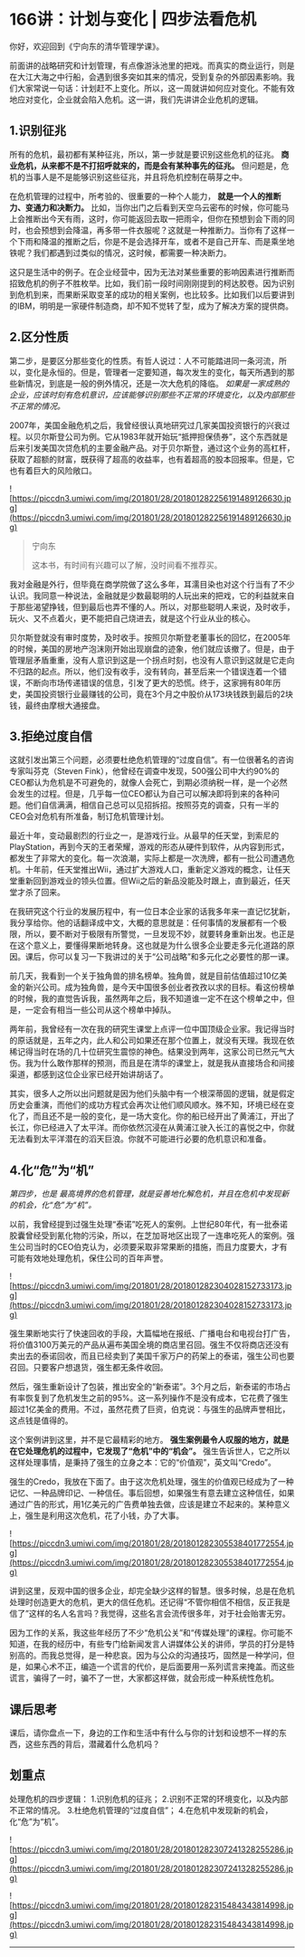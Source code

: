 # 166讲：计划与变化 | 四步法看危机

你好，欢迎回到《宁向东的清华管理学课》。

前面讲的战略研究和计划管理，有点像游泳池里的把戏。而真实的商业运行，则是在大江大海之中行船，会遇到很多突如其来的情况，受到复杂的外部因素影响。我们大家常说一句话：计划赶不上变化。所以，这一周就讲如何应对变化。不能有效地应对变化，企业就会陷入危机。这一讲，我们先讲讲企业危机的逻辑。

## 1.识别征兆

所有的危机，最初都有某种征兆，所以，第一步就是要识别这些危机的征兆。 **商业危机，从来都不是不打招呼就来的，而是会有某种事先的征兆。** 但问题是，危机的当事人是不是能够识别这些征兆，并且将危机控制在萌芽之中。

在危机管理的过程中，所考验的、很重要的一种个人能力， **就是一个人的推断力、变通力和决断力。** 比如，当你出门之后看到天空乌云密布的时候，你可能马上会推断出今天有雨，这时，你可能返回去取一把雨伞，但你在预想到会下雨的同时，也会预想到会降温，再多带一件衣服呢？这就是一种推断力。当你有了这样一个下雨和降温的推断之后，你是不是会选择开车，或者不是自己开车、而是乘坐地铁呢？我们都遇到过类似的情况，这时候，都需要一种决断力。

这只是生活中的例子。在企业经营中，因为无法对某些重要的影响因素进行推断而招致危机的例子不胜枚举。比如，我们前一段时间刚刚提到的柯达胶卷。因为识别到危机到来，而果断采取变革的成功的相关案例，也比较多。比如我们以后要讲到的IBM，明明是一家硬件制造商，却不知不觉转了型，成为了解决方案的提供商。

## 2.区分性质

第二步，是要区分那些变化的性质。有哲人说过：人不可能踏进同一条河流，所以，变化是永恒的。但是，管理者一定要知道，每次发生的变化，每天所遇到的那些新情况，到底是一般的例外情况，还是一次大危机的降临。 *如果是一家成熟的企业，应该时刻有危机意识，应该能够识别那些不正常的环境变化，以及内部那些不正常的情况。*

2007年，美国金融危机之后，我曾经很认真地研究过几家美国投资银行的兴衰过程。以贝尔斯登公司为例。它从1983年就开始玩“抵押担保债券”，这个东西就是后来引发美国次贷危机的主要金融产品。对于贝尔斯登，通过这个业务的高杠杆，获取了超额的财富，既获得了超高的收益率，也有着超高的股本回报率。但是，它也有着巨大的风险敞口。

![https://piccdn3.umiwi.com/img/201801/28/201801282256191489126630.jpg](https://piccdn3.umiwi.com/img/201801/28/201801282256191489126630.jpg)

> 宁向东
> 
> 这本书，有时间有兴趣可以了解，没时间看不推荐买。

我对金融是外行，但毕竟在商学院做了这么多年，耳濡目染也对这个行当有了不少认识。我同意一种说法，金融就是少数最聪明的人玩出来的把戏，它的利益就来自于那些渴望挣钱，但到最后也弄不懂的人。所以，对那些聪明人来说，及时收手，玩火、又不点着火，更不能把自己烧进去，就是这个行业从业的核心。

贝尔斯登就没有审时度势，及时收手。按照贝尔斯登老董事长的回忆，在2005年的时候，美国的房地产泡沫刚开始出现崩盘的迹象，他们就应该撤了。但是，由于管理层矛盾重重，没有人意识到这是一个拐点时刻，也没有人意识到这就是它走向不归路的起点。所以，他们没有收手，没有转向，甚至后来一个错误连着一个错误，不断向市场传递错误的信息，引发了更大的恐慌。终于，这家拥有80年历史，美国投资银行业最赚钱的公司，竟在3个月之中股价从173块钱跌到最后的2块钱，最终由摩根大通接盘。

## 3.拒绝过度自信

这就引发出第三个问题，必须要杜绝危机管理的“过度自信”。有一位很著名的咨询专家叫芬克（Steven Fink），他曾经在调查中发现，500强公司中大约90%的CEO都认为危机是不可避免的，就像人会死亡，到期必须纳税一样，是一个必然会发生的过程。但是，几乎每一位CEO都认为自己可以解决即将到来的各种问题。他们自信满满，相信自己总可以见招拆招。按照芬克的调查，只有一半的CEO会对危机有所准备，制订危机管理计划。

最近十年，变动最剧烈的行业之一，是游戏行业。从最早的任天堂，到索尼的PlayStation，再到今天的王者荣耀，游戏的形态从硬件到软件，从内容到形式，都发生了非常大的变化。每一次浪潮，实际上都是一次洗牌，都有一批公司遭遇危机。十年前，任天堂推出Wii，通过扩大游戏人口，重新定义游戏的概念，让任天堂重新回到游戏业的领头位置。但Wii之后的新品没能及时跟上，直到最近，任天堂才杀了回来。

在我研究这个行业的发展历程中，有一位日本企业家的话我多年来一直记忆犹新，我分享给你。他的话翻译成中文，大概的意思就是：任何事情的发展都有一个极限，所以，要不断对于极限有所警觉，一旦发现不妙，就要转身重新出发。也正是在这个意义上，要懂得果断地转身。这也就是为什么很多企业要走多元化道路的原因。课后，你可以复习一下我讲过的关于“公司战略”和多元化之必要性的那一课。

前几天，我看到一个关于独角兽的排名榜单。独角兽，就是目前估值超过10亿美金的新兴公司。成为独角兽，是今天中国很多创业者孜孜以求的目标。看这份榜单的时候，我的直觉告诉我，虽然两年之后，我不知道谁一定不在这个榜单之中，但是，一定会有相当一些公司从这个榜单中掉队。

两年前，我曾经有一次在我的研究生课堂上点评一位中国顶级企业家。我记得当时的原话就是，五年之内，此人和公司如果还在那个位置上，就没有天理。我现在依稀记得当时在场的几十位研究生震惊的神色。结果没到两年，这家公司已然元气大伤。我为什么敢作那样的预测，而且是在清华的课堂上，就是我从直接场合和间接渠道，都感到这位企业家已经开始讲胡话了。

其实，很多人之所以出问题就是因为他们头脑中有一个根深蒂固的逻辑，就是假定历史会重演，而他们的成功方程式会再次让他们顺风顺水。殊不知，环境已经在变化了，而且还不是一般的变化，是一场大变化。你的船已经开出了黄浦江，开出了长江，你已经进入了太平洋。而你依然沉浸在从黄浦江驶入长江的喜悦之中，你就无法看到太平洋潜在的滔天巨浪。你就不可能进行必要的危机意识和准备。

## 4.化“危”为“机”

 *第四步，也是*  *最高境界的危机管理，就是妥善地化解危机，并且在危机中发现新的机会，化“危”为“机”。*

以前，我曾经提到过强生处理“泰诺”吃死人的案例。上世纪80年代，有一批泰诺胶囊曾经受到氰化物的污染，所以，在芝加哥地区出现了一连串吃死人的案例。强生公司当时的CEO伯克认为，必须要采取非常果断的措施，而且力度要大，才有可能有效地处理危机，保住公司的百年声誉。

![https://piccdn3.umiwi.com/img/201801/28/201801282304028152733173.jpg](https://piccdn3.umiwi.com/img/201801/28/201801282304028152733173.jpg)

强生果断地实行了快速回收的手段，大篇幅地在报纸、广播电台和电视台打广告，将价值3100万美元的产品从遍布美国全境的商店里召回。强生不仅将商店还没有卖出去的泰诺回收，而且已经卖到了美国千家万户的药架上的泰诺，强生公司也要召回。只要客户想退货，强生都无条件收回。

然后，强生重新设计了包装，推出安全的“新泰诺”。3个月之后，新泰诺的市场占有率恢复到了危机发生之前的95%。这一系列操作不是没有成本，它花费了强生超过1亿美金的费用。不过，虽然花费了巨资，伯克说：与强生的品牌声誉相比，这点钱是值得的。

这个案例讲到这里，并不是它最精彩的地方。 **强生案例最令人叹服的地方，就是在它处理危机的过程中，它发现了“危机”中的“机会”。** 强生告诉世人，它之所以这样处理事情，是秉持了强生的立身之本：它的“价值观”，英文叫“Credo”。

强生的Credo，我放在下面了。由于这次危机处理，强生的价值观已经成为了一种记忆、一种品牌印记、一种信任。事后回想，如果强生有意去建立这种信任，如果通过广告的形式，用1亿美元的广告费单独去做，应该是建立不起来的。某种意义上，强生是利用这次危机，花了小钱，办了大事。

![https://piccdn3.umiwi.com/img/201801/28/201801282305538401772554.jpg](https://piccdn3.umiwi.com/img/201801/28/201801282305538401772554.jpg)

讲到这里，反观中国的很多企业，却完全缺少这样的智慧。很多时候，总是在危机处理时创造更大的危机，更大的信任危机。还记得“不管你相信不相信，反正我是信了”这样的名人名言吗？我觉得，这些名言会流传很多年，对于社会贻害无穷。

因为工作的关系，我这些年经历了不少“危机公关”和“传媒处理”的课程。你可能不知道，在我的经历中，有些专门给新闻发言人讲媒体公关的讲师，学员的打分是特别高的。而我总觉得，是一种悲哀。因为与公众的沟通技巧，固然是一种学问，但是，如果心术不正，编造一个谎言的代价，是后面要用一系列谎言来掩盖。而这些谎言，骗得了一时，骗不了一世，大家都这样做，就会形成一种系统性危机。

## 课后思考

课后，请你盘点一下，身边的工作和生活中有什么与你的计划和设想不一样的东西，这些东西的背后，潜藏着什么危机吗？

## 划重点

处理危机的四步逻辑：
1.识别危机的征兆；
2.识别不正常的环境变化，以及内部不正常的情况。
3.杜绝危机管理的“过度自信”；
4.在危机中发现新的机会，化“危”为“机”。

![https://piccdn3.umiwi.com/img/201801/28/201801282307241328255286.jpg](https://piccdn3.umiwi.com/img/201801/28/201801282307241328255286.jpg)

![https://piccdn3.umiwi.com/img/201801/28/201801282315484343814998.jpg](https://piccdn3.umiwi.com/img/201801/28/201801282315484343814998.jpg)

---
